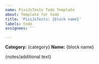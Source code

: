 ```yaml
---
name: PixiJsTests Todo Template
about: Template for todo
title: 'PixiJsTests: {block name}'
labels: todo
assignees: ''

---
```


**Category:** {category}
**Name:** {block name}

{notes/additional text}
